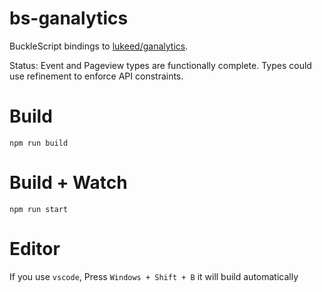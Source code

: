 # bs-ganalytics
BuckleScript bindings to [lukeed/ganalytics](https://github.com/lukeed/ganalytics).

Status: Event and Pageview types are functionally complete. Types could use refinement to enforce API constraints.

# Build
```
npm run build
```

# Build + Watch

```
npm run start
```


# Editor
If you use `vscode`, Press `Windows + Shift + B` it will build automatically
